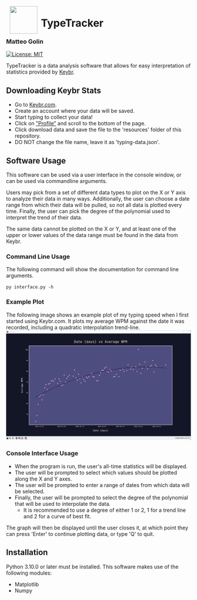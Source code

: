 <img align="left" src="https://i.ibb.co/NsS0wDk/type-Tracker-Cap.png" width="75" height="75" style="padding: 10px"/>
<h1>TypeTracker</h1>
<h3>Matteo Golin</h3>

[![License: MIT](https://img.shields.io/badge/License-MIT-indigo.svg)](https://opensource.org/licenses/MIT)

TypeTracker is a data analysis software that allows for easy interpretation of statistics provided by 
[Keybr][1].


## Downloading Keybr Stats
- Go to [Keybr.com][1].
- Create an account where your data will be saved.
- Start typing to collect your data!
- Click on ["Profile"][2] and scroll to the bottom of the page.
- Click download data and save the file to the 'resources' folder of this repository.
- DO NOT change the file name, leave it as 'typing-data.json'.

## Software Usage
This software can be used via a user interface in the console window, or can be used via commandline arguments.

Users may pick from a set of different data types to plot on the X or Y axis to analyze their data in many ways.
Additionally, the user can choose a date range from which their data will be pulled, so not all data is plotted every
time. Finally, the user can pick the degree of the polynomial used to interpret the trend of their data.

The same data cannot be plotted on the X or Y, and at least one of the upper or lower values of the data range must be
found in the data from Keybr.

### Command Line Usage
The following command will show the documentation for command line arguments.
```
py interface.py -h
```

### Example Plot
The following image shows an example plot of my typing speed when I first started using Keybr.com. It plots my average 
WPM against the date it was recorded, including a quadratic interpolation trend-line.
![Example Plot](./docs/examplePlot.png)

### Console Interface Usage
- When the program is run, the user's all-time statistics will be displayed.
- The user will be prompted to select which values should be plotted along the X and Y axes.
- The user will be prompted to enter a range of dates from which data will be selected.
- Finally, the user will be prompted to select the degree of the polynomial that will be used to interpolate the data.
  - It is recommended to use a degree of either 1 or 2, 1 for a trend line and 2 for a curve of best fit.

The graph will then be displayed until the user closes it, at which point they can press 'Enter' to continue plotting
data, or type 'Q' to quit.

## Installation
Python 3.10.0 or later must be installed.
This software makes use of the following modules:
- Matplotlib
- Numpy

<!--Links-->
[1]: https://www.keybr.com/
[2]: https://www.keybr.com/profile
